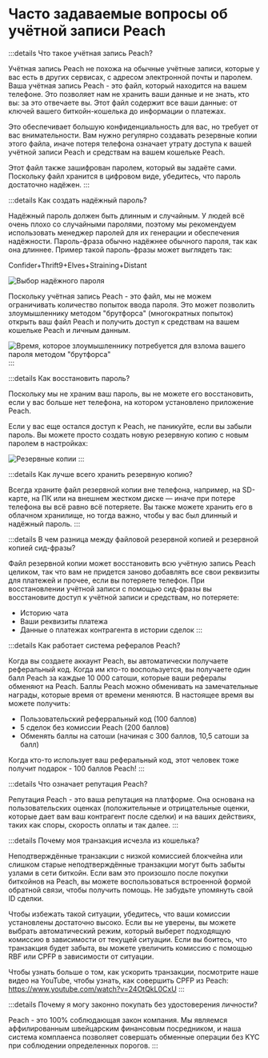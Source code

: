 # Часто задаваемые вопросы об учётной записи Peach

:::details Что такое учётная запись Peach?

Учётная запись Peach не похожа на обычные учётные записи, которые у вас есть в других сервисах, с адресом электронной почты и паролем. Ваша учётная запись Peach - это файл, который находится на вашем телефоне. Это позволяет нам не хранить ваши данные и не знать, кто вы: за это отвечаете вы. Этот файл содержит все ваши данные: от ключей вашего биткойн-кошелька до информации о платежах.

Это обеспечивает большую конфиденциальность для вас, но требует от вас внимательности. Вам нужно регулярно создавать резервные копии этого файла, иначе потеря телефона означает утрату доступа к вашей учётной записи Peach и средствам на вашем кошельке Peach.

Этот файл также зашифрован паролем, который вы задаёте сами. Поскольку файл хранится в цифровом виде, убедитесь, что пароль достаточно надёжен.
:::

:::details Как создать надёжный пароль?

Надёжный пароль должен быть длинным и случайным. У людей всё очень плохо со случайными паролями, поэтому мы рекомендуем использовать менеджер паролей для их генерации и обеспечения надёжности. Пароль-фраза обычно надёжнее обычного пароля, так как она длиннее. Пример такой пароль-фразы может выглядеть так:

Confider+Thrift9+Elves+Straining+Distant

![Выбор надёжного пароля](/img/faq/account/StrongPassword.png)

Поскольку учётная запись Peach - это файл, мы не можем ограничивать количество попыток ввода пароля. Это может позволить злоумышленнику методом "брутфорса" (многократных попыток) открыть ваш файл Peach и получить доступ к средствам на вашем кошельке Peach и личным данным.

![Время, которое злоумышленнику потребуется для взлома вашего пароля методом "брутфорса"](/img/faq/account/PWBruteForce.png)
:::

:::details Как восстановить пароль?

Поскольку мы не храним ваш пароль, вы не можете его восстановить, если у вас больше нет телефона, на котором установлено приложение Peach.

Если у вас еще остался доступ к Peach, не паникуйте, если вы забыли пароль. Вы можете просто создать новую резервную копию с новым паролем в настройках:

![Резервные копии](/img/faq/account/backups.png)
:::

:::details Как лучше всего хранить резервную копию?

Всегда храните файл резервной копии вне телефона, например, на SD-карте, на ПК или на внешнем жестком диске — иначе при потере телефона вы всё равно всё потеряете. Вы также можете хранить его в облачном хранилище, но тогда важно, чтобы у вас был длинный и надёжный пароль.
:::

:::details В чем разница между файловой резервной копией и резервной копией сид-фразы?

Файл резервной копии может восстановить всю учётную запись Peach целиком, так что вам не придется заново добавлять все свои реквизиты для платежей и прочее, если вы потеряете телефон. При восстановлении учётной записи с помощью сид-фразы вы восстановите доступ к учётной записи и средствам, но потеряете:

- Историю чата
- Ваши реквизиты платежа
- Данные о платежах контрагента в истории сделок
:::

:::details Как работает система рефералов Peach?

Когда вы создаете аккаунт Peach, вы автоматически получаете реферальный код. Когда им кто-то воспользуется, вы получаете один балл Peach за каждые 10 000 сатоши, которые ваши рефералы обменяют на Peach. Баллы Peach можно обменивать на замечательные награды, которые время от времени меняются. В настоящее время вы можете получить:

- Пользовательский реферральный код (100 баллов)
- 5 сделок без комиссии Peach (200 баллов)
- Обменять баллы на сатоши (начиная с 300 баллов, 10,5 сатоши за балл)

Когда кто-то использует ваш реферальный код, этот человек тоже получит подарок - 100 баллов Peach!
:::

:::details Что означает репутация Peach?

Репутация Peach - это ваша репутация на платформе. Она основана на пользовательских оценках (положительные и отрицательные оценки, которые дает вам ваш контрагент после сделки) и на ваших действиях, таких как споры, скорость оплаты и так далее.
:::

:::details Почему моя транзакция исчезла из кошелька?

Неподтверждённые транзакции с низкой комиссией блокчейна или слишком старые неподтверждённые транзакции могут быть забыты узлами в сети биткойн.
Если вам это произошло после покупки биткойнов на Peach, вы можете воспользоваться встроенной формой обратной связи, чтобы получить помощь. Не забудьте упомянуть свой ID сделки.

Чтобы избежать такой ситуации, убедитесь, что ваши комиссии установлены достаточно высоко. Если вы не уверены, вы можете выбрать автоматический режим, который выберет подходящую комиссию в зависимости от текущей ситуации.
Если вы боитесь, что транзакция будет забыта, вы можете увеличить комиссию с помощью RBF или CPFP в зависимости от ситуации.

Чтобы узнать больше о том, как ускорить транзакции, посмотрите наше видео на YouTube, чтобы узнать, как совершить CPFP из Peach: https://www.youtube.com/watch?v=24OtQkL0CxU
:::

:::details Почему я могу законно покупать без удостоверения личности?

Peach - это 100% соблюдающая закон компания. Мы являемся аффилированным швейцарским финансовым посредником, и наша система комплаенса позволяет совершать обменные операции без KYC при соблюдении определенных порогов.
:::
